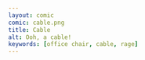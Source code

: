 ```yaml
---
layout: comic
comic: cable.png
title: Cable
alt: Ooh, a cable!
keywords: [office chair, cable, rage]
---
```


